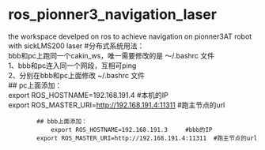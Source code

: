 # ros_pionner3_navigation_laser
the workspace develped on ros to achieve navigation on pionner3AT robot with sickLMS200 laser
#分布式系统用法：    
    bbb和pc上跑同一个cakin_ws，唯一需要修改的是 ～/.bashrc 文件    
        1、bbb和pc连入同一个网段，互相可ping    
        2、分别在bbb和pc上面修改 ~/.bashrc 文件    
	    ## pc上面添加：    
	        export ROS_HOSTNAME=192.168.191.4     #本机的IP    
	        export ROS_MASTER_URI=http://192.168.191.4:11311  #跑主节点的url    

            ## bbb上面添加：    
              	export ROS_HOSTNAME=192.168.191.3     #bbb的IP    
	        export ROS_MASTER_URI=http://192.168.191.4:11311  #跑主节点的url      

